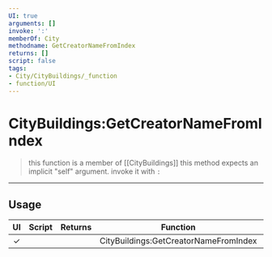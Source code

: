 ```yaml
---
UI: true
arguments: []
invoke: ':'
memberOf: City
methodname: GetCreatorNameFromIndex
returns: []
script: false
tags:
- City/CityBuildings/_function
- function/UI
---
```

# CityBuildings:GetCreatorNameFromIndex
> this function is a member of [[CityBuildings]]
> this method expects an implicit "self" argument. invoke it with `:`
-----
## Usage
|  UI | Script | Returns | Function | Arguments |
|:---:|:------:|-------:|:--------:|:---------|
|✓| ||CityBuildings:GetCreatorNameFromIndex||
